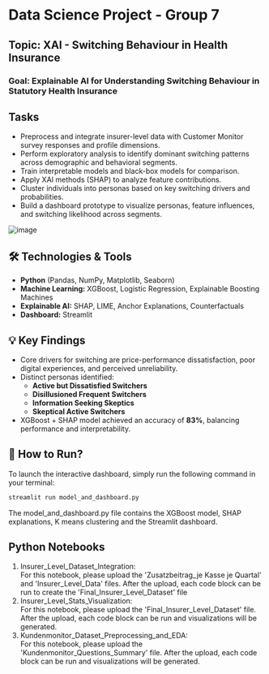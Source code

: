 # Data Science Project - Group 7

## Topic: XAI - Switching Behaviour in Health Insurance

### Goal: Explainable AI for Understanding Switching Behaviour in Statutory Health Insurance

## Tasks
- Preprocess and integrate insurer-level data with Customer Monitor survey responses and profile dimensions.
- Perform exploratory analysis to identify dominant switching patterns across demographic and behavioral segments.
- Train interpretable models and black-box models for comparison.
- Apply XAI methods (SHAP) to analyze feature contributions.
- Cluster individuals into personas based on key switching drivers and probabilities.
- Build a dashboard prototype to visualize personas, feature influences, and switching likelihood across segments.

![image](https://github.com/user-attachments/assets/158d0003-cd3c-4783-95f1-172f4b3a86e7)

## 🛠 Technologies & Tools

- **Python** (Pandas, NumPy, Matplotlib, Seaborn)
- **Machine Learning:** XGBoost, Logistic Regression, Explainable Boosting Machines
- **Explainable AI:** SHAP, LIME, Anchor Explanations, Counterfactuals
- **Dashboard:** Streamlit

## 💡 Key Findings

- Core drivers for switching are price-performance dissatisfaction, poor digital experiences, and perceived unreliability.
- Distinct personas identified:
  - **Active but Dissatisfied Switchers**
  - **Disillusioned Frequent Switchers**
  - **Information Seeking Skeptics**
  - **Skeptical Active Switchers**
- XGBoost + SHAP model achieved an accuracy of **83%**, balancing performance and interpretability.

## 🚀 How to Run?

To launch the interactive dashboard, simply run the following command in your terminal:

```bash
streamlit run model_and_dashboard.py
```

The model_and_dashboard.py file contains the XGBoost model, SHAP explanations, K means clustering and the Streamlit dashboard.


## Python Notebooks

1. Insurer_Level_Dataset_Integration:  
  For this notebook, please upload the 'Zusatzbeitrag_je Kasse je Quartal' and 'Insurer_Level_Data' files. After the upload, each code block can be run to create the 'Final_Insurer_Level_Dataset' file
2. Insurer_Level_Stats_Visualization:  
  For this notebook, please upload the 'Final_Insurer_Level_Dataset' file. After the upload, each code block can be run and visualizations will be generated.
3. Kundenmonitor_Dataset_Preprocessing_and_EDA:  
   For this notebook, please upload the 'Kundenmonitor_Questions_Summary' file. After the upload, each code block can be run and visualizations will be generated.
   
